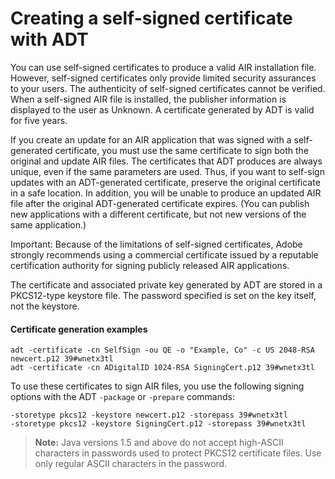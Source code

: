 # Creating a self-signed certificate with ADT

You can use self-signed certificates to produce a valid AIR installation file.
However, self-signed certificates only provide limited security assurances to
your users. The authenticity of self-signed certificates cannot be verified.
When a self-signed AIR file is installed, the publisher information is displayed
to the user as Unknown. A certificate generated by ADT is valid for five years.

If you create an update for an AIR application that was signed with a
self-generated certificate, you must use the same certificate to sign both the
original and update AIR files. The certificates that ADT produces are always
unique, even if the same parameters are used. Thus, if you want to self-sign
updates with an ADT-generated certificate, preserve the original certificate in
a safe location. In addition, you will be unable to produce an updated AIR file
after the original ADT-generated certificate expires. (You can publish new
applications with a different certificate, but not new versions of the same
application.)

Important: Because of the limitations of self-signed certificates, Adobe
strongly recommends using a commercial certificate issued by a reputable
certification authority for signing publicly released AIR applications.

The certificate and associated private key generated by ADT are stored in a
PKCS12-type keystore file. The password specified is set on the key itself, not
the keystore.

#### Certificate generation examples

    adt -certificate -cn SelfSign -ou QE -o "Example, Co" -c US 2048-RSA newcert.p12 39#wnetx3tl
    adt -certificate -cn ADigitalID 1024-RSA SigningCert.p12 39#wnetx3tl

To use these certificates to sign AIR files, you use the following signing
options with the ADT `-package` or `-prepare` commands:

    -storetype pkcs12 -keystore newcert.p12 -storepass 39#wnetx3tl
    -storetype pkcs12 -keystore SigningCert.p12 -storepass 39#wnetx3tl

> **Note:** Java versions 1.5 and above do not accept high-ASCII characters in
> passwords used to protect PKCS12 certificate files. Use only regular ASCII
> characters in the password.
